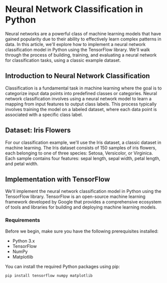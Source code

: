 # Neural Network Classification in Python

Neural networks are a powerful class of machine learning models that have gained popularity due to their ability to effectively learn complex patterns in data. In this article, we'll explore how to implement a neural network classification model in Python using the TensorFlow library. We'll walk through the process of building, training, and evaluating a neural network for classification tasks, using a classic example dataset.

## Introduction to Neural Network Classification

Classification is a fundamental task in machine learning where the goal is to categorize input data points into predefined classes or categories. Neural network classification involves using a neural network model to learn a mapping from input features to output class labels. This process typically involves training the model on a labeled dataset, where each data point is associated with a specific class label.

## Dataset: Iris Flowers

For our classification example, we'll use the Iris dataset, a classic dataset in machine learning. The Iris dataset consists of 150 samples of iris flowers, each belonging to one of three species: Setosa, Versicolor, or Virginica. Each sample contains four features: sepal length, sepal width, petal length, and petal width.

## Implementation with TensorFlow

We'll implement the neural network classification model in Python using the TensorFlow library. TensorFlow is an open-source machine learning framework developed by Google that provides a comprehensive ecosystem of tools and libraries for building and deploying machine learning models.

### Requirements

Before we begin, make sure you have the following prerequisites installed:

- Python 3.x
- TensorFlow
- NumPy
- Matplotlib

You can install the required Python packages using pip:

```bash
pip install tensorflow numpy matplotlib
